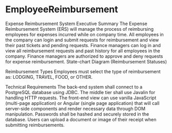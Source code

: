 # EmployeeReimbursement

Expense Reimbursement System
Executive Summary
The Expense Reimbursement System (ERS) will manage the process of reimbursing employees for expenses incurred while on company time. All employees in the company can login and submit requests for reimbursement and view their past tickets and pending requests. Finance managers can log in and view all reimbursement requests and past history for all employees in the company. Finance managers are authorized to approve and deny requests for expense reimbursement.
State-chart Diagram (Reimbursement Statuses)

Reimbursement Types
Employees must select the type of reimbursement as: LODGING, TRAVEL, FOOD, or OTHER.

Technical Requirements
The back-end system shall connect to a PostgreSQL database using JDBC. The middle tier shall use Javalin for handling HTTP requests. The front-end view can use vanilla JavaScript (multi-page application) or Angular (single page application) that will call server-side components and render necessary data through DOM manipulation. Passwords shall be hashed and securely stored in the database. Users can upload a document or image of their receipt when submitting reimbursements.
